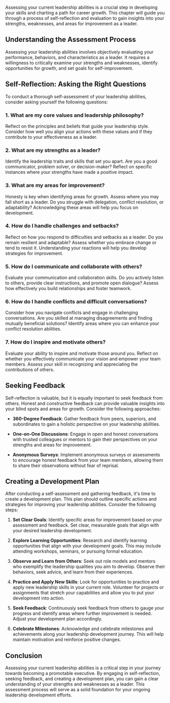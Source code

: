 
Assessing your current leadership abilities is a crucial step in developing your skills and charting a path for career growth. This chapter will guide you through a process of self-reflection and evaluation to gain insights into your strengths, weaknesses, and areas for improvement as a leader.

**Understanding the Assessment Process**
----------------------------------------

Assessing your leadership abilities involves objectively evaluating your performance, behaviors, and characteristics as a leader. It requires a willingness to critically examine your strengths and weaknesses, identify opportunities for growth, and set goals for self-improvement.

**Self-Reflection: Asking the Right Questions**
-----------------------------------------------

To conduct a thorough self-assessment of your leadership abilities, consider asking yourself the following questions:

### **1. What are my core values and leadership philosophy?**

Reflect on the principles and beliefs that guide your leadership style. Consider how well you align your actions with these values and if they contribute to your effectiveness as a leader.

### **2. What are my strengths as a leader?**

Identify the leadership traits and skills that set you apart. Are you a good communicator, problem solver, or decision-maker? Reflect on specific instances where your strengths have made a positive impact.

### **3. What are my areas for improvement?**

Honesty is key when identifying areas for growth. Assess where you may fall short as a leader. Do you struggle with delegation, conflict resolution, or adaptability? Acknowledging these areas will help you focus on development.

### **4. How do I handle challenges and setbacks?**

Reflect on how you respond to difficulties and setbacks as a leader. Do you remain resilient and adaptable? Assess whether you embrace change or tend to resist it. Understanding your reactions will help you develop strategies for improvement.

### **5. How do I communicate and collaborate with others?**

Evaluate your communication and collaboration skills. Do you actively listen to others, provide clear instructions, and promote open dialogue? Assess how effectively you build relationships and foster teamwork.

### **6. How do I handle conflicts and difficult conversations?**

Consider how you navigate conflicts and engage in challenging conversations. Are you skilled at managing disagreements and finding mutually beneficial solutions? Identify areas where you can enhance your conflict resolution abilities.

### **7. How do I inspire and motivate others?**

Evaluate your ability to inspire and motivate those around you. Reflect on whether you effectively communicate your vision and empower your team members. Assess your skill in recognizing and appreciating the contributions of others.

**Seeking Feedback**
--------------------

Self-reflection is valuable, but it is equally important to seek feedback from others. Honest and constructive feedback can provide valuable insights into your blind spots and areas for growth. Consider the following approaches:

* **360-Degree Feedback**: Gather feedback from peers, superiors, and subordinates to gain a holistic perspective on your leadership abilities.

* **One-on-One Discussions**: Engage in open and honest conversations with trusted colleagues or mentors to gain their perspectives on your strengths and areas for improvement.

* **Anonymous Surveys**: Implement anonymous surveys or assessments to encourage honest feedback from your team members, allowing them to share their observations without fear of reprisal.

**Creating a Development Plan**
-------------------------------

After conducting a self-assessment and gathering feedback, it's time to create a development plan. This plan should outline specific actions and strategies for improving your leadership abilities. Consider the following steps:

1. **Set Clear Goals**: Identify specific areas for improvement based on your assessment and feedback. Set clear, measurable goals that align with your desired leadership development.

2. **Explore Learning Opportunities**: Research and identify learning opportunities that align with your development goals. This may include attending workshops, seminars, or pursuing formal education.

3. **Observe and Learn from Others**: Seek out role models and mentors who exemplify the leadership qualities you aim to develop. Observe their behaviors, seek advice, and learn from their experiences.

4. **Practice and Apply New Skills**: Look for opportunities to practice and apply new leadership skills in your current role. Volunteer for projects or assignments that stretch your capabilities and allow you to put your development into action.

5. **Seek Feedback**: Continuously seek feedback from others to gauge your progress and identify areas where further improvement is needed. Adjust your development plan accordingly.

6. **Celebrate Milestones**: Acknowledge and celebrate milestones and achievements along your leadership development journey. This will help maintain motivation and reinforce positive changes.

**Conclusion**
--------------

Assessing your current leadership abilities is a critical step in your journey towards becoming a promotable executive. By engaging in self-reflection, seeking feedback, and creating a development plan, you can gain a clear understanding of your strengths and weaknesses as a leader. This assessment process will serve as a solid foundation for your ongoing leadership development efforts.
